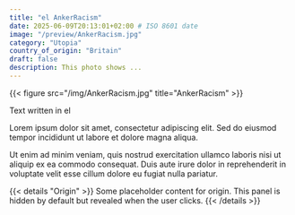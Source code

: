```yaml
---
title: "el AnkerRacism"
date: 2025-06-09T20:13:01+02:00 # ISO 8601 date
image: "/preview/AnkerRacism.jpg"
category: "Utopia"
country_of_origin: "Britain"
draft: false
description: This photo shows ...
---
```


{{< figure src="/img/AnkerRacism.jpg" title="AnkerRacism" >}}

Text written in el

Lorem ipsum dolor sit amet, consectetur adipiscing elit. Sed do eiusmod tempor incididunt ut labore et dolore magna aliqua.

Ut enim ad minim veniam, quis nostrud exercitation ullamco laboris nisi ut aliquip ex ea commodo consequat. Duis aute irure dolor in reprehenderit in voluptate velit esse cillum dolore eu fugiat nulla pariatur.


{{< details "Origin" >}}
Some placeholder content for origin. This panel is hidden by default but revealed when the user clicks.
{{< /details >}}


